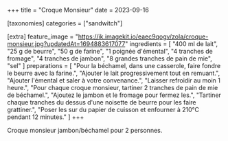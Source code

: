 +++
title = "Croque Monsieur"
date = 2023-09-16

[taxonomies]
categories = ["sandwitch"]

[extra]
feature_image = "https://ik.imagekit.io/eaec9qogv/zola/croque-monsieur.jpg?updatedAt=1694883617077"
ingredients = [
  "400 ml de lait",
  "25 g de beurre",
  "50 g de farine",
  "1 poignée d'émental",
  "4 tranches de fromage",
  "4 tranches de jambon",
  "8 grandes tranches de pain de mie",
  "sel"
]
preparations = [
  "Pour la béchamel, dans une casserole, faire fondre le beurre avec la farine.",
  "Ajouter le lait progressivement tout en remuant.",
  "Ajouter l'émental et saler à votre convenance.",
  "Laisser refroidir au moin 1 heure.",
  "Pour chaque croque monsieur, tartiner 2 tranches de pain de mie de béchamel.",
  "Ajoutez le jambon et le fromage pour fermez les.",
  "Tartiner chaque tranches du dessus d'une noisette de beurre pour les faire grattiner.",
  "Poser les sur du papier de cuisson et enfourner à 210°C pendant 12 minutes."
]
+++

Croque monsieur jambon/béchamel pour 2 personnes.

